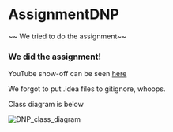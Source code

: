 # AssignmentDNP
~~ We tried to do the assignment~~
### We did the assignment!

YouTube show-off can be seen [here](https://www.youtube.com/watch?v=9eECVY-Ii7A)

We forgot to put .idea files to gitignore, whoops.

Class diagram is below

![DNP_class_diagram](https://user-images.githubusercontent.com/62723953/201362450-5ee8a97b-4a12-4458-823d-d125162645b6.svg)
